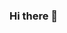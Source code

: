 ### Hi there 👋

<!--
- 🔭 I’m currently working on some of my own projects.
- 🌱 I’m currently learning Python and JavaScript..
- 🤔 I’m looking for help with som of my projects.
- 💬 Ask me about ...
- 📫 How to reach me: aslisachin
- ⚡ Fun fact: I'm a fat and ugly boy.
-->
